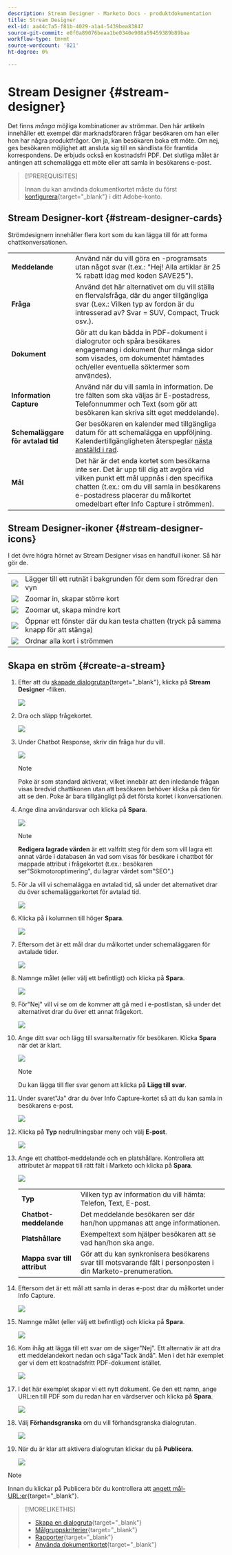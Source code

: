 ```yaml
---
description: Stream Designer - Marketo Docs - produktdokumentation
title: Stream Designer
exl-id: aa44c7a5-f81b-4029-a1a4-5439bea83847
source-git-commit: e0f0a89076beaa1be0340e908a59459389b89baa
workflow-type: tm+mt
source-wordcount: '821'
ht-degree: 0%

---
```


# Stream Designer {#stream-designer}

Det finns _många_ möjliga kombinationer av strömmar. Den här artikeln innehåller ett exempel där marknadsföraren frågar besökaren om han eller hon har några produktfrågor. Om ja, kan besökaren boka ett möte. Om nej, ges besökaren möjlighet att ansluta sig till en sändlista för framtida korrespondens. De erbjuds också en kostnadsfri PDF. Det slutliga målet är antingen att schemalägga ett möte eller att samla in besökarens e-post.

>[!PREREQUISITES]
>
>Innan du kan använda dokumentkortet måste du först [konfigurera](/help/marketo/product-docs/demand-generation/dynamic-chat/integrations/using-the-document-card.md){target=&quot;_blank&quot;} i ditt Adobe-konto.

## Stream Designer-kort {#stream-designer-cards}

Strömdesignern innehåller flera kort som du kan lägga till för att forma chattkonversationen.

<table>
 <tr>
  <td><strong>Meddelande</strong></td>
  <td>Använd när du vill göra en -programsats utan något svar (t.ex.: "Hej! Alla artiklar är 25 % rabatt idag med koden SAVE25").
</td>
 </tr>
 <tr>
  <td><strong>Fråga</strong></td>
  <td>Använd det här alternativet om du vill ställa en flervalsfråga, där du anger tillgängliga svar (t.ex.: Vilken typ av fordon är du intresserad av? Svar = SUV, Compact, Truck osv.).</td>
 </tr>
 <tr>
  <td><strong>Dokument</strong></td>
  <td>Gör att du kan bädda in PDF-dokument i dialogrutor och spåra besökares engagemang i dokument (hur många sidor som visades, om dokumentet hämtades och/eller eventuella söktermer som användes).</td>
 </tr>
 <tr>
  <td><strong>Information Capture</strong></td>
  <td>Använd när du vill samla in information. De tre fälten som ska väljas är E-postadress, Telefonnummer och Text (som gör att besökaren kan skriva sitt eget meddelande).</td>
 </tr>
 <tr>
  <td><strong>Schemaläggare för avtalad tid</strong></td>
  <td>Ger besökaren en kalender med tillgängliga datum för att schemalägga en uppföljning. Kalendertillgängligheten återspeglar <a href="/help/marketo/product-docs/demand-generation/dynamic-chat/dynamic-chat-overview.md#routing">nästa anställd i rad</a>.</td>
 </tr>
 <tr>
  <td><strong>Mål</strong></td>
  <td>Det här är det enda kortet som besökarna inte ser. Det är upp till dig att avgöra vid vilken punkt ett mål uppnås i den specifika chatten (t.ex.: om du vill samla in besökarens e-postadress placerar du målkortet omedelbart efter Info Capture i strömmen).</td>
 </tr>
</table>

## Stream Designer-ikoner {#stream-designer-icons}

I det övre högra hörnet av Stream Designer visas en handfull ikoner. Så här gör de.

<table>
 <tr>
  <td><img src="assets/stream-designer-1.png"></td>
  <td>Lägger till ett rutnät i bakgrunden för dem som föredrar den vyn</td>
 </tr>
 <tr>
  <td><img src="assets/stream-designer-2.png"></td>
  <td>Zoomar in, skapar större kort</td>
 </tr>
 <tr>
  <td><img src="assets/stream-designer-3.png"></td>
  <td>Zoomar ut, skapa mindre kort</td>
 </tr>
 <tr>
  <td><img src="assets/stream-designer-4.png"></td>
  <td>Öppnar ett fönster där du kan testa chatten (tryck på samma knapp för att stänga)</td>
 </tr>
 <tr>
  <td><img src="assets/stream-designer-5.png"></td>
  <td>Ordnar alla kort i strömmen</td>
 </tr>
</table>

## Skapa en ström {#create-a-stream}

1. Efter att du [skapade dialogrutan](/help/marketo/product-docs/demand-generation/dynamic-chat/dialogues/create-a-dialogue.md){target=&quot;_blank&quot;}, klicka på **Stream Designer** -fliken.

   ![](assets/stream-designer-6.png)

1. Dra och släpp frågekortet.

   ![](assets/stream-designer-7.png)

1. Under Chatbot Response, skriv din fråga hur du vill.

   ![](assets/stream-designer-8.png)

   >[!NOTE]
   >
   >Poke är som standard aktiverat, vilket innebär att den inledande frågan visas bredvid chattikonen utan att besökaren behöver klicka på den för att se den. Poke är bara tillgängligt på det första kortet i konversationen.

1. Ange dina användarsvar och klicka på **Spara**.

   ![](assets/stream-designer-9.png)

   >[!NOTE]
   >
   >**Redigera lagrade värden** är ett valfritt steg för dem som vill lagra ett annat värde i databasen än vad som visas för besökare i chattbot för mappade attribut i frågekortet (t.ex.: besökaren ser&quot;Sökmotoroptimering&quot;, du lagrar värdet som&quot;SEO&quot;.)

1. För Ja vill vi schemalägga en avtalad tid, så under det alternativet drar du över schemaläggarkortet för avtalad tid.

   ![](assets/stream-designer-10.png)

1. Klicka på i kolumnen till höger **Spara**.

   ![](assets/stream-designer-11.png)

1. Eftersom det är ett mål drar du målkortet under schemaläggaren för avtalade tider.

   ![](assets/stream-designer-12.png)

1. Namnge målet (eller välj ett befintligt) och klicka på **Spara**.

   ![](assets/stream-designer-13.png)

1. För&quot;Nej&quot; vill vi se om de kommer att gå med i e-postlistan, så under det alternativet drar du över ett annat frågekort.

   ![](assets/stream-designer-14.png)

1. Ange ditt svar och lägg till svarsalternativ för besökaren. Klicka **Spara** när det är klart.

   ![](assets/stream-designer-15.png)

   >[!NOTE]
   >
   >Du kan lägga till fler svar genom att klicka på **Lägg till svar**.

1. Under svaret&quot;Ja&quot; drar du över Info Capture-kortet så att du kan samla in besökarens e-post.

   ![](assets/stream-designer-16.png)

1. Klicka på **Typ** nedrullningsbar meny och välj **E-post**.

   ![](assets/stream-designer-17.png)

1. Ange ett chattbot-meddelande och en platshållare. Kontrollera att attributet är mappat till rätt fält i Marketo och klicka på **Spara**.

   ![](assets/stream-designer-18.png)

   <table>
    <tr>
     <td><strong>Typ</strong></td>
     <td>Vilken typ av information du vill hämta: Telefon, Text, E-post.</td>
    </tr>
    <tr>
     <td><strong>Chatbot-meddelande</strong></td>
     <td>Det meddelande besökaren ser där han/hon uppmanas att ange informationen.</td>
    </tr>
    <tr>
     <td><strong>Platshållare</strong></td>
     <td>Exempeltext som hjälper besökaren att se vad han/hon ska ange.</td>
    </tr>
    <tr>
     <td><strong>Mappa svar till attribut</strong></td>
     <td>Gör att du kan synkronisera besökarens svar till motsvarande fält i personposten i din Marketo-prenumeration.</td>
    </tr>
   </table>

1. Eftersom det är ett mål att samla in deras e-post drar du målkortet under Info Capture.

   ![](assets/stream-designer-19.png)

1. Namnge målet (eller välj ett befintligt) och klicka på **Spara**.

   ![](assets/stream-designer-20.png)

1. Kom ihåg att lägga till ett svar om de säger&quot;Nej&quot;. Ett alternativ är att dra ett meddelandekort nedan och säga&quot;Tack ändå&quot;. Men i det här exemplet ger vi dem ett kostnadsfritt PDF-dokument istället.

   ![](assets/stream-designer-21.png)

1. I det här exemplet skapar vi ett nytt dokument. Ge den ett namn, ange URL:en till PDF som du redan har en värdserver och klicka på **Spara**.

   ![](assets/stream-designer-22.png)

1. Välj **Förhandsgranska** om du vill förhandsgranska dialogrutan.

   ![](assets/stream-designer-23.png)

1. När du är klar att aktivera dialogrutan klickar du på **Publicera**.

   ![](assets/stream-designer-24.png)

>[!NOTE]
>
>Innan du klickar på Publicera bör du kontrollera att [angett mål-URL:er](/help/marketo/product-docs/demand-generation/dynamic-chat/dialogues/audience-criteria.md#target){target=&quot;_blank&quot;}.

>[!MORELIKETHIS]
>
>* [Skapa en dialogruta](/help/marketo/product-docs/demand-generation/dynamic-chat/dialogues/create-a-dialogue.md){target=&quot;_blank&quot;}
>* [Målgruppskriterier](/help/marketo/product-docs/demand-generation/dynamic-chat/dialogues/audience-criteria.md){target=&quot;_blank&quot;}
>* [Rapporter](/help/marketo/product-docs/demand-generation/dynamic-chat/dialogues/reports.md){target=&quot;_blank&quot;}
>* [Använda dokumentkortet](/help/marketo/product-docs/demand-generation/dynamic-chat/integrations/using-the-document-card.md){target=&quot;_blank&quot;}

